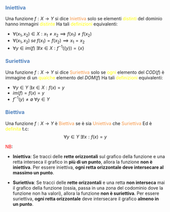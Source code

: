 ### <font color="#4f81bd">Iniettiva</font>
Una funzione $f: X\to Y$ si dice <font color="#f79646">Iniettiva</font> solo se elementi <font color="#ffff00">distinti</font> del dominio hanno immagini <font color="#ffff00">distinte</font>
Ha tali <font color="#ffff00">definizioni</font> equivalenti:
- $\forall( x_{1},x_{2}) \in X: x_{1}\neq x_{2} \implies f(x_{1})\neq f(x_{2})$
- $\forall(x_{1},x_{2})\; se \; f(x_{1})=f(x_{2}) \implies x_{1} =x_{2}$
- $\forall y\in im(f)\;\exists! x \in X: f^{-1}(\{y\})=\{x\}$

### <font color="#4f81bd">Suriettiva</font>
Una funzione $f:X\to Y$ si dice <font color="#f79646">Suriettiva</font> solo se <font color="#ffff00">ogni</font> elemento del $COD(f)$ è immagine di un <font color="#ffff00">qualche</font> elemento del $DOM(f)$
Ha tali <font color="#ffff00">definizioni</font> equivalenti:
- $\forall  y\in Y \;\exists x\in X:f(x)=y$
- $im(f)=f(x)=y$
- $f^{-1}({y}) \neq \emptyset \; \forall y\in Y$

### <font color="#4f81bd">Biettiva</font>
Una funzione $f:X\to Y$ è <font color="#f79646">Biettiva</font> se è sia <font color="#f79646">Uniettiva</font> che <font color="#f79646">Suriettiva</font>
Ed è <font color="#ffff00">definita</font> t.c:
$$\forall y\in Y\;\exists! x:f(x)=y$$

<font color="#ff0000">NB</font>: 
- **Iniettiva**: Se tracci delle **rette orizzontali** sul grafico della funzione e una retta interseca il grafico in **più di un punto**, allora la funzione **non è iniettiva**. Per essere iniettiva, **ogni retta orizzontale deve intersecare al massimo un punto**.

- **Suriettiva**: Se tracci delle **rette orizzontali** e una retta **non interseca** mai il grafico della funzione (ossia, passa in una zona del codominio dove la funzione non ha valori), allora la funzione **non è suriettiva**. Per essere suriettiva, **ogni retta orizzontale** deve intersecare il grafico **almeno in un punto**.